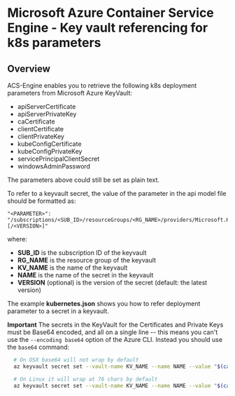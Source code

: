 # Microsoft Azure Container Service Engine - Key vault referencing for k8s parameters

## Overview

ACS-Engine enables you to retrieve the following k8s deployment parameters from Microsoft Azure KeyVault:

*	apiServerCertificate
*	apiServerPrivateKey
*	caCertificate
*	clientCertificate
*	clientPrivateKey
*	kubeConfigCertificate
*	kubeConfigPrivateKey
*	servicePrincipalClientSecret
*	windowsAdminPassword

The parameters above could still be set as plain text.

To refer to a keyvault secret, the value of the parameter in the api model file should be formatted as:

	"<PARAMETER>": "/subscriptions/<SUB_ID>/resourceGroups/<RG_NAME>/providers/Microsoft.KeyVault/vaults/<KV_NAME>/secrets/<NAME>[/<VERSION>]"
where:
- **SUB_ID** is the subscription ID of the keyvault
- **RG_NAME** is the resource group of the keyvault
- **KV_NAME** is the name of the keyvault
- **NAME** is the name of the secret in the keyvault
- **VERSION** (optional) is the version of the secret (default: the latest version)

The example **kubernetes.json** shows you how to refer deployment parameter to a secret in a keyvault.

**Important** The secrets in the KeyVault for the Certificates and Private Keys must be Base64 encoded, and all on a single line -- this means you can't use the `--encoding base64` option of the Azure CLI. Instead you should use the `base64` command:

```sh
  # On OSX base64 will not wrap by default
  az keyvault secret set --vault-name KV_NAME --name NAME --value "$(cat ca.crt | base64 --break=0)"

  # On Linux it will wrap at 76 chars by default
  az keyvault secret set --vault-name KV_NAME --name NAME --value "$(cat ca.crt | base64 --wrap=0)"
```
